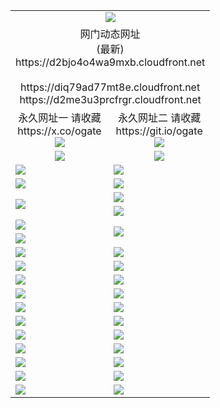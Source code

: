 ﻿<table>
  <tr></tr>
  <tr><td colspan=2 align=center><img src="https://d2bjo4o4wa9mxb.cloudfront.net/Up/oGate.jpg" /></td></tr>
  <tr><td colspan=2 align=center>网门动态网址<br/>(最新)
<br>https://d2bjo4o4wa9mxb.cloudfront.net
<br/>
<br>https://diq79ad77mt8e.cloudfront.net
<br>https://d2me3u3prcfrgr.cloudfront.net
    </td>
  </tr>
  <tr>
    <td align=center>永久网址一 请收藏<br/>https://x.co/ogate<br><a href="https://d2bjo4o4wa9mxb.cloudfront.net/Up/0WMGDL1.png"><img src="https://d2bjo4o4wa9mxb.cloudfront.net/Up/0WMGD1.png" /></a></td>
    <td align=center>永久网址二 请收藏<br/>https://git.io/ogate<br><a href="https://d2bjo4o4wa9mxb.cloudfront.net/Up/0WMGDL2.png"><img src="https://d2bjo4o4wa9mxb.cloudfront.net/Up/0WMGD2.png" /></a></td>
  </tr>
  <tr>
    <td align=center><a href="https://d2bjo4o4wa9mxb.cloudfront.net/?from=github"><img src="https://d2bjo4o4wa9mxb.cloudfront.net/Up/0WMPG.jpg" /></a></td>
    <td align=center><a href="https://d2bjo4o4wa9mxb.cloudfront.net/ogUP.aspx?name=0oGate.apk&from=github"><img src="https://d2bjo4o4wa9mxb.cloudfront.net/Up/0WMAZ.jpg" /></a></td>
  </tr>
  <tr>
    <td><a href="https://d2bjo4o4wa9mxb.cloudfront.net/oNote.aspx?id=oGate&from=github" target="_blank"><img src="https://d2bjo4o4wa9mxb.cloudfront.net/Up/0WCYY.jpg" /></a></td>
    <td><a href="https://d2bjo4o4wa9mxb.cloudfront.net/oNote.aspx?id=oNote&from=github" target="_blank"><img src="https://d2bjo4o4wa9mxb.cloudfront.net/Up/0WZTT.jpg" /></a></td>
  </tr>
  <tr>
    <td><a href="https://d2bjo4o4wa9mxb.cloudfront.net/ogDY.aspx?from=github" target="_blank"><img src="https://d2bjo4o4wa9mxb.cloudfront.net/Up/DY.jpg"/></a></td>
    <td><a href="https://d2bjo4o4wa9mxb.cloudfront.net/ogST.aspx?from=github" target="_blank"><img src="https://d2bjo4o4wa9mxb.cloudfront.net/Up/ST.jpg"/></a></td>
  </tr>
  <tr>
    <td rowspan=2><a href="https://d2bjo4o4wa9mxb.cloudfront.net/ogUP.aspx?name=WJ.mp4&count=240P:5,480P:1&from=github" target="_blank"><img src="https://d2bjo4o4wa9mxb.cloudfront.net/Up/WJ.jpg" /></a></td>
    <td><a href="https://d2bjo4o4wa9mxb.cloudfront.net/ogUP.aspx?name=DKC.mp4&count=17&from=github" target="_blank"><img src="https://d2bjo4o4wa9mxb.cloudfront.net/Up/DKC.jpg" /></a></td> 
  </tr>
  <tr>
    <td><a href="https://d2bjo4o4wa9mxb.cloudfront.net/ogUP.aspx?name=LRWS.mp4&count=6B:17,5A:10,5B:35,4A:14,4B:19,3A:10,3B:26,2A:16,2B:21,1A:23,1B:29&from=github" target="_blank"><img src="https://d2bjo4o4wa9mxb.cloudfront.net/Up/LRWS.jpg" /></a></td>
  </tr>
  <tr>
    <td><a href="https://d2bjo4o4wa9mxb.cloudfront.net/ogUP.aspx?name=JQR.mp4&count=2&from=github" target="_blank"><img src="https://d2bjo4o4wa9mxb.cloudfront.net/Up/JQR.jpg" /></a></td>   
    <td rowspan=2><a href="https://d2bjo4o4wa9mxb.cloudfront.net/ogUP.aspx?name=JP.mp4&count=9&from=github" target="_blank"><img src="https://d2bjo4o4wa9mxb.cloudfront.net/Up/JP.jpg" /></td>
  </tr>
  <tr>
    <td><a href="https://d2bjo4o4wa9mxb.cloudfront.net/ogUP.aspx?name=ZSJ.mp4&count=16&from=github" target="_blank"><img src="https://d2bjo4o4wa9mxb.cloudfront.net/Up/ZSJ.jpg" /></a></td>
  </tr>
  <tr>
    <td><a href="https://d2bjo4o4wa9mxb.cloudfront.net/ogUP.aspx?name=SSZJ.mp4&count=240P:6,480P:6&from=github" target="_blank"><img src="https://d2bjo4o4wa9mxb.cloudfront.net/Up/SSZJ.jpg" /></a></td>
    <td><a href="https://d2bjo4o4wa9mxb.cloudfront.net/ogUP.aspx?name=WH.mp4&from=github" target="_blank"><img src="https://d2bjo4o4wa9mxb.cloudfront.net/Up/WH.jpg" /></a></td>
  </tr>
  <tr>
    <td><a href="https://d2bjo4o4wa9mxb.cloudfront.net/ogUP.aspx?name=3XZM.mp4&count=240P:1,480P:1&from=github" target="_blank"><img src="https://d2bjo4o4wa9mxb.cloudfront.net/Up/3XZM.jpg" /></a></td>
    <td><a href="https://d2bjo4o4wa9mxb.cloudfront.net/ogUP.aspx?name=TRHY.mp4&from=github" target="_blank"><img src="https://d2bjo4o4wa9mxb.cloudfront.net/Up/TRHY.jpg" /></a></td>
  </tr>
  <tr>
    <td><a href="https://d2bjo4o4wa9mxb.cloudfront.net/ogUP.aspx?name=DWHM.mp4&from=github" target="_blank"><img src="https://d2bjo4o4wa9mxb.cloudfront.net/Up/DWHM.jpg" /></a></td>
    <td><a href="https://d2bjo4o4wa9mxb.cloudfront.net/ogUP.aspx?name=XTFY.mp4&count=24&from=github" target="_blank"><img src="https://d2bjo4o4wa9mxb.cloudfront.net/Up/XTFY.jpg" /></a></td>
  </tr>
  <tr>
    <td><a href="https://d2bjo4o4wa9mxb.cloudfront.net/ogUP.aspx?name=4SQQ.mp4&count=06:17&current=06:17&from=github" target="_blank"><img src="https://d2bjo4o4wa9mxb.cloudfront.net/Up/4SQQ0.jpg" /></a></td>
    <td><a href="https://d2bjo4o4wa9mxb.cloudfront.net/ogUP.aspx?name=4SHQ.mp4&count=06:19&current=06:19&from=github" target="_blank"><img src="https://d2bjo4o4wa9mxb.cloudfront.net/Up/4SHQ0.jpg" /></a></td>
  </tr>
  <tr>
    <td><a href="https://d2bjo4o4wa9mxb.cloudfront.net/ogUP.aspx?name=4SZG.mp4&count=06:19&current=06:19&from=github" target="_blank"><img src="https://d2bjo4o4wa9mxb.cloudfront.net/Up/4SZG0.jpg" /></a></td>
    <td><a href="https://d2bjo4o4wa9mxb.cloudfront.net/ogUP.aspx?name=4SDJ.mp4&count=06:32&current=06:31&from=github" target="_blank"><img src="https://d2bjo4o4wa9mxb.cloudfront.net/Up/4SDJ0.jpg" /></a></td>
  </tr>
  <tr>
    <td><a href="https://d2bjo4o4wa9mxb.cloudfront.net/onUP.aspx?name=https://x.co/dtw99&from=github" target="_blank"><img src="https://d2bjo4o4wa9mxb.cloudfront.net/Up/0DTW.jpg"/></a></td>
    <td><a href="https://d2bjo4o4wa9mxb.cloudfront.net/onUP.aspx?name=https://d2ao90bsskjq20.cloudfront.net/acenter/&from=github" target="_blank"><img src="https://d2bjo4o4wa9mxb.cloudfront.net/Up/0TDW.jpg" /></a></td>
  </tr>
  <tr>
    <td><a href="https://d2bjo4o4wa9mxb.cloudfront.net/onUP.aspx?name=https://d23nscda4f4lvy.cloudfront.net/gb/nsc413.htm&from=github" target="_blank"><img src="https://d2bjo4o4wa9mxb.cloudfront.net/Up/0DJY.jpg" /></a></td>
    <td><a href="https://d2bjo4o4wa9mxb.cloudfront.net/onUP.aspx?name=https://dgocdxv5343dc.cloudfront.net/xtr/gb/prog204.html&from=github" target="_blank"><img src="https://d2bjo4o4wa9mxb.cloudfront.net/Up/0XTR.jpg" /></a></td>
  </tr>
  <tr>
    <td><a href="https://d2bjo4o4wa9mxb.cloudfront.net/onUP.aspx?name=https://d7203y8eitivv.cloudfront.net&from=github" target="_blank"><img src="https://d2bjo4o4wa9mxb.cloudfront.net/Up/0MHW.jpg" /></a></td>
    <td><a href="https://d2bjo4o4wa9mxb.cloudfront.net/onUP.aspx?name=https://d38z1xzg5vtneh.cloudfront.net&from=github" target="_blank"><img src="https://d2bjo4o4wa9mxb.cloudfront.net/Up/0ZJW.jpg" /></a></td>
  </tr>
  <tr>
    <td><a href="https://d2bjo4o4wa9mxb.cloudfront.net/ogUP.aspx?name=FG.zip&from=github" target="_blank"><img src="https://d2bjo4o4wa9mxb.cloudfront.net/Up/FG.jpg" /></a></td>
    <td><a href="https://d2bjo4o4wa9mxb.cloudfront.net/ogUP.aspx?name=FGA.apk&from=github" target="_blank"><img src="https://d2bjo4o4wa9mxb.cloudfront.net/Up/FGA.jpg" /></a></td>
  </tr>
  <tr>
    <td><a href="https://d2bjo4o4wa9mxb.cloudfront.net/ogUP.aspx?name=U.zip&from=github" target="_blank"><img src="https://d2bjo4o4wa9mxb.cloudfront.net/Up/U.jpg" /></a></td>
    <td><a href="https://d2bjo4o4wa9mxb.cloudfront.net/ogUP.aspx?name=UA.apk&from=github" target="_blank"><img src="https://d2bjo4o4wa9mxb.cloudfront.net/Up/UA.jpg" /></a></td>
  </tr>
  <tr>
    <td><a href="https://d2bjo4o4wa9mxb.cloudfront.net/ogUP.aspx?name=0iPPOTV.zip&from=github" target="_blank"><img src="https://d2bjo4o4wa9mxb.cloudfront.net/Up/0iPPOTV.jpg" /></a></td>
    <td><a href="https://d2bjo4o4wa9mxb.cloudfront.net/ogUP.aspx?name=0iNTD.apk&from=github" target="_blank"><img src="https://d2bjo4o4wa9mxb.cloudfront.net/Up/0iNTD.jpg" /></a></td>
  </tr>
</table>

